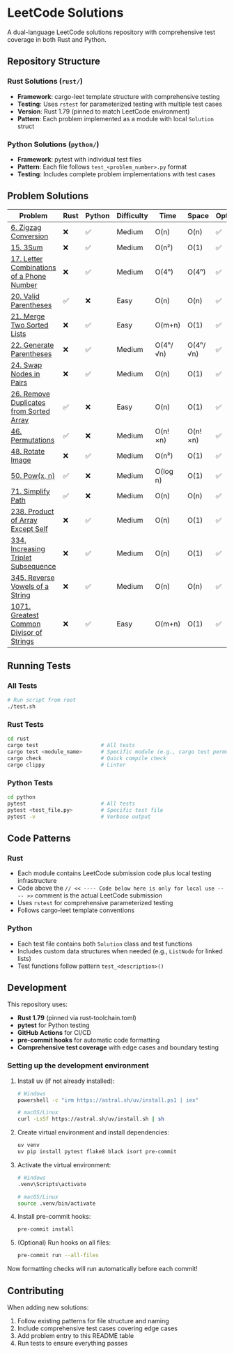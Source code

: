# LeetCode Solutions

A dual-language LeetCode solutions repository with comprehensive test coverage in both Rust and Python.

## Repository Structure

### Rust Solutions (`rust/`)
- **Framework**: cargo-leet template structure with comprehensive testing
- **Testing**: Uses `rstest` for parameterized testing with multiple test cases
- **Version**: Rust 1.79 (pinned to match LeetCode environment)
- **Pattern**: Each problem implemented as a module with local `Solution` struct

### Python Solutions (`python/`)
- **Framework**: pytest with individual test files
- **Pattern**: Each file follows `test_<problem_number>.py` format
- **Testing**: Includes complete problem implementations with test cases

## Problem Solutions

| Problem | Rust | Python | Difficulty | Time | Space | Optimal |
|---------|------|--------|------------|------|-------|---------|
| [6. Zigzag Conversion](https://leetcode.com/problems/zigzag-conversion) | ❌ | ✅ | Medium | O(n) | O(n) | ✅ |
| [15. 3Sum](https://leetcode.com/problems/3sum) | ❌ | ✅ | Medium | O(n²) | O(1) | ✅ |
| [17. Letter Combinations of a Phone Number](https://leetcode.com/problems/letter-combinations-of-a-phone-number) | ❌ | ✅ | Medium | O(4ⁿ) | O(4ⁿ) | ✅ |
| [20. Valid Parentheses](https://leetcode.com/problems/valid-parentheses) | ✅ | ❌ | Easy | O(n) | O(n) | ✅ |
| [21. Merge Two Sorted Lists](https://leetcode.com/problems/merge-two-sorted-lists) | ❌ | ✅ | Easy | O(m+n) | O(1) | ✅ |
| [22. Generate Parentheses](https://leetcode.com/problems/generate-parentheses) | ❌ | ✅ | Medium | O(4ⁿ/√n) | O(4ⁿ/√n) | ✅ |
| [24. Swap Nodes in Pairs](https://leetcode.com/problems/swap-nodes-in-pairs) | ❌ | ✅ | Medium | O(n) | O(1) | ✅ |
| [26. Remove Duplicates from Sorted Array](https://leetcode.com/problems/remove-duplicates-from-sorted-array) | ✅ | ❌ | Easy | O(n) | O(1) | ✅ |
| [46. Permutations](https://leetcode.com/problems/permutations) | ✅ | ❌ | Medium | O(n!×n) | O(n!×n) | ✅ |
| [48. Rotate Image](https://leetcode.com/problems/rotate-image) | ❌ | ✅ | Medium | O(n²) | O(1) | ✅ |
| [50. Pow(x, n)](https://leetcode.com/problems/powx-n) | ✅ | ❌ | Medium | O(log n) | O(1) | ✅ |
| [71. Simplify Path](https://leetcode.com/problems/simplify-path) | ✅ | ❌ | Medium | O(n) | O(n) | ✅ |
| [238. Product of Array Except Self](https://leetcode.com/problems/product-of-array-except-self) | ❌ | ✅ | Medium | O(n) | O(1) | ✅ |
| [334. Increasing Triplet Subsequence](https://leetcode.com/problems/increasing-triplet-subsequence) | ❌ | ✅ | Medium | O(n) | O(1) | ✅ |
| [345. Reverse Vowels of a String](https://leetcode.com/problems/reverse-vowels-of-a-string) | ❌ | ✅ | Medium | O(n) | O(n) | ✅ |
| [1071. Greatest Common Divisor of Strings](https://leetcode.com/problems/greatest-common-divisor-of-strings) | ❌ | ✅ | Easy | O(m+n) | O(1) | ✅ |

## Running Tests

### All Tests
```bash
# Run script from root
./test.sh
```

### Rust Tests
```bash
cd rust
cargo test                    # All tests
cargo test <module_name>      # Specific module (e.g., cargo test permutations)
cargo check                   # Quick compile check
cargo clippy                  # Linter
```

### Python Tests
```bash
cd python
pytest                        # All tests
pytest <test_file.py>         # Specific test file
pytest -v                     # Verbose output
```

## Code Patterns

### Rust
- Each module contains LeetCode submission code plus local testing infrastructure
- Code above the `// << ---- Code below here is only for local use ---- >>` comment is the actual LeetCode submission
- Uses `rstest` for comprehensive parameterized testing
- Follows cargo-leet template conventions

### Python
- Each test file contains both `Solution` class and test functions
- Includes custom data structures when needed (e.g., `ListNode` for linked lists)
- Test functions follow pattern `test_<description>()`

## Development

This repository uses:
- **Rust 1.79** (pinned via rust-toolchain.toml)
- **pytest** for Python testing
- **GitHub Actions** for CI/CD
- **pre-commit hooks** for automatic code formatting
- **Comprehensive test coverage** with edge cases and boundary testing

### Setting up the development environment

1. Install uv (if not already installed):
   ```bash
   # Windows
   powershell -c "irm https://astral.sh/uv/install.ps1 | iex"

   # macOS/Linux
   curl -LsSf https://astral.sh/uv/install.sh | sh
   ```

2. Create virtual environment and install dependencies:
   ```bash
   uv venv
   uv pip install pytest flake8 black isort pre-commit
   ```

3. Activate the virtual environment:
   ```bash
   # Windows
   .venv\Scripts\activate

   # macOS/Linux
   source .venv/bin/activate
   ```

4. Install pre-commit hooks:
   ```bash
   pre-commit install
   ```

5. (Optional) Run hooks on all files:
   ```bash
   pre-commit run --all-files
   ```

Now formatting checks will run automatically before each commit!

## Contributing

When adding new solutions:
1. Follow existing patterns for file structure and naming
2. Include comprehensive test cases covering edge cases
3. Add problem entry to this README table
4. Run tests to ensure everything passes
